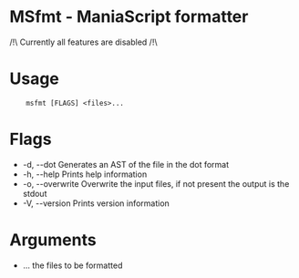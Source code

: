 # MSfmt - ManiaScript formatter

/!\ Currently all features are disabled /!\

# Usage

```
    msfmt [FLAGS] <files>...
```

# Flags

- -d, --dot          Generates an AST of the file in the dot format
- -h, --help         Prints help information
- -o, --overwrite    Overwrite the input files, if not present the output is the stdout
- -V, --version      Prints version information

# Arguments

- <files>...    the files to be formatted
